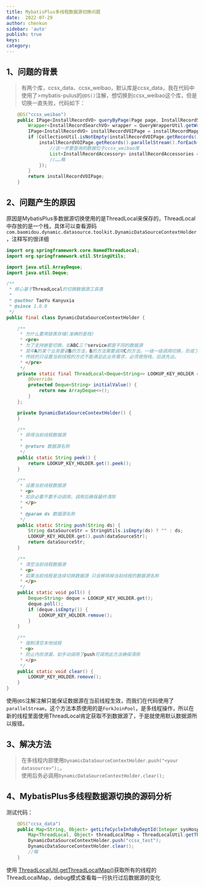 ```yaml
---
title: MybatisPlus多线程数据源切换问题
date:  2022-07-29
author: chenkun
sidebar: 'auto'
publish: true
keys:
category:
---
```


## 1、问题的背景

> 有两个库，ccsx_data、ccsx_weibao，默认库是ccsx_data，我在代码中使用了>mybatis-pulus的`@DS()`注解，想切换到ccsx_weibao这个库，但是切换一直失败，代码如下：

```java
	@DS("ccsx_weibao")
	public IPage<InstallRecordVO> queryByPage(Page page, InstallRecordSearchVO installRecordSearchVO, DataScope dataScope) {
		Wrapper<InstallRecordSearchVO> wrapper = QueryWrapperUtil.getWrapper(installRecordSearchVO);
		IPage<InstallRecordVO> installRecordVOIPage = installRecordMapper.queryPageByDataScope(page, wrapper, dataScope);
		if (CollectionUtil.isNotEmpty(installRecordVOIPage.getRecords())) {
			installRecordVOIPage.getRecords().parallelStream().forEach(installRecordVO -> {
                //这一步要查询的数据位于ccsx_weibao库
				List<InstallRecordAccessory> installRecordAccessories = installRecordAccessoryMapper.queryByHostId(installRecordVO.getId());
                //……略  
			});
		}
		return installRecordVOIPage;
	}
```

## 2、问题产生的原因
原因是MybatisPlus多数据源切换使用的是ThreadLocal来保存的，ThreadLocal中存放的是一个栈，具体可以查看源码`com.baomidou.dynamic.datasource.toolkit.DynamicDataSourceContextHolder`，注释写的很详细
```java
import org.springframework.core.NamedThreadLocal;
import org.springframework.util.StringUtils;

import java.util.ArrayDeque;
import java.util.Deque;

/**
 * 核心基于ThreadLocal的切换数据源工具类
 *
 * @author TaoYu Kanyuxia
 * @since 1.0.0
 */
public final class DynamicDataSourceContextHolder {

    /**
     * 为什么要用链表存储(准确的是栈)
     * <pre>
     * 为了支持嵌套切换，如ABC三个service都是不同的数据源
     * 其中A的某个业务要调B的方法，B的方法需要调用C的方法。一级一级调用切换，形成了链。
     * 传统的只设置当前线程的方式不能满足此业务需求，必须使用栈，后进先出。
     * </pre>
     */
    private static final ThreadLocal<Deque<String>> LOOKUP_KEY_HOLDER = new NamedThreadLocal<Deque<String>>("dynamic-datasource") {
        @Override
        protected Deque<String> initialValue() {
            return new ArrayDeque<>();
        }
    };

    private DynamicDataSourceContextHolder() {
    }

    /**
     * 获得当前线程数据源
     *
     * @return 数据源名称
     */
    public static String peek() {
        return LOOKUP_KEY_HOLDER.get().peek();
    }

    /**
     * 设置当前线程数据源
     * <p>
     * 如非必要不要手动调用，调用后确保最终清除
     * </p>
     *
     * @param ds 数据源名称
     */
    public static String push(String ds) {
        String dataSourceStr = StringUtils.isEmpty(ds) ? "" : ds;
        LOOKUP_KEY_HOLDER.get().push(dataSourceStr);
        return dataSourceStr;
    }

    /**
     * 清空当前线程数据源
     * <p>
     * 如果当前线程是连续切换数据源 只会移除掉当前线程的数据源名称
     * </p>
     */
    public static void poll() {
        Deque<String> deque = LOOKUP_KEY_HOLDER.get();
        deque.poll();
        if (deque.isEmpty()) {
            LOOKUP_KEY_HOLDER.remove();
        }
    }

    /**
     * 强制清空本地线程
     * <p>
     * 防止内存泄漏，如手动调用了push可调用此方法确保清除
     * </p>
     */
    public static void clear() {
        LOOKUP_KEY_HOLDER.remove();
    }
}
```

使用`@DS`注解注解只能保证数据源在当前线程生效，而我们在代码使用了`parallelStream`，这个方法本质使用的是`ForkJoinPool`，是多线程操作，所以在新的线程里面使用ThreadLocal肯定获取不到数据源了，于是就使用默认数据源所以报错。

## 3、解决方法
> 在多线程内部使用`DynamicDataSourceContextHolder.push("<your datasource>");`，  
> 使用后务必调用`DynamicDataSourceContextHolder.clear();`


## 4、MybatisPlus多线程数据源切换的源码分析
测试代码：
```java
	@DS("ccsx_data")
	public Map<String, Object> getLifeCycleInfoByDeptId(Integer sysHospitalDeptId) {
		Map<ThreadLocal, Object> threadLocalMap = ThreadLocalUtil.getThreadLocalMap();
		DynamicDataSourceContextHolder.push("ccsx_test");
		DynamicDataSourceContextHolder.clear();
        //略
    }
```
使用 [ThreadLocalUtil.getThreadLocalMap()](https://chensino.github.io/docs/java/advance/ThreadLocal.html)获取所有的线程的ThreadLocalMap，debug模式查看每一行执行过后数据源的变化